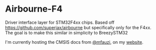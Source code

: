 # Airbourne-F4

Driver interface layer for STM32F4xx chips. Based off https://github.com/superjax/airbourne but specifically only for the F4xx. The goal is to make this similar in simplicity to BreezySTM32

I'm currently hosting the CMSIS docs from [@mfauzi](https://github.com/mfauzi/STM32F4/tree/master/STM32F4%20Standard%20Peripheral%20Library/Libraries/CMSIS), on my [website](http://stm.lenords.net/Documentation/General/html/index.html).